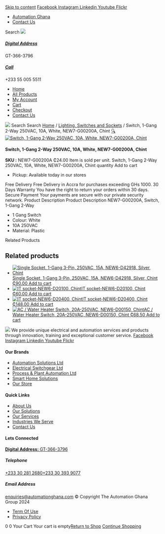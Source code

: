 [Skip to content](https://store.automationghana.com/product/switch-new7-g00200a-chint/#content)
[ Facebook ](https://www.facebook.com/automationgh/) [ Instagram ](https://www.instagram.com/automationgh/) [ Linkedin ](https://www.linkedin.com/company/the-automation-ghana-limited/) [ Youtube ](https://www.youtube.com/channel/UCurrRDUSm5oIW39VXjn1u0w) [ Flickr ](https://www.flickr.com/photos/181794037@N07/)
  * [ Automation Ghana ](https://automationghana.com)
  * [ Contact Us ](https://store.automationghana.com/contact/)


Search
[ ![](https://store.automationghana.com/wp-content/uploads/2024/04/Website-TAGG-Logo-BLUE.png) ](https://store.automationghana.com/)
[ ](https://maps.app.goo.gl/m4xeaagWCNbLk4jM6)
#####  [ Digital Address ](https://maps.app.goo.gl/m4xeaagWCNbLk4jM6)
GT-366-3796 
[ ](tel:+233550055511)
#####  [ Call ](tel:+233550055511)
+233 55 005 5511 
  * [Home](https://store.automationghana.com/)
  * [All Products](https://store.automationghana.com/shop/)
  * [My Account](https://store.automationghana.com/my-account/)
  * [Cart](https://store.automationghana.com/cart/)
  * [Checkout](https://store.automationghana.com/checkout/)
  * [Contact Us](https://store.automationghana.com/contact/)


[![](https://store.automationghana.com/wp-content/uploads/2024/04/AutomationGhana_logo_white.png)](https://store.automationghana.com)
Search
Search
[Home](https://store.automationghana.com) / [Lighting, Switches and Sockets](https://store.automationghana.com/product-category/lighting-switches-and-sockets/) / Switch, 1-Gang 2-Way 250VAC, 10A, White, NEW7-G00200A, Chint
[🔍](https://store.automationghana.com/product/switch-new7-g00200a-chint/)
[![Switch, 1-Gang 2-Way 250VAC, 10A, White, NEW7-G00200A, Chint](https://store.automationghana.com/wp-content/uploads/2020/04/SWITCH-8.jpg)](https://store.automationghana.com/wp-content/uploads/2020/04/SWITCH-8.jpg)
####  Switch, 1-Gang 2-Way 250VAC, 10A, White, NEW7-G00200A, Chint 
**SKU :** NEW7-G00200A 
₵24.00
Item is sold per unit.
Switch, 1-Gang 2-Way 250VAC, 10A, White, NEW7-G00200A, Chint quantity
Add to cart
  * Pickup: Available today in our stores


Free Delivery 
Free Delivery in Accra for purchases exceeding GHs 1000. 
30 Days Warranty 
You have the right to return your orders within 30 days. 
Secure Payment 
Your payments are secure with our private security network. 
Product Description
Product Description
NEW7-G00200A, Switch, 1-Gang 2-Way 
  * 1 Gang Switch
  * Colour: White
  * 10A 250VAC
  * Material: Plastic


Related Products 
## Related products
  * [![Single Socket, 1-Gang 3-Pin, 250VAC, 15A, NEW6-D42918, Silver, Chint](https://store.automationghana.com/wp-content/uploads/2020/04/NEW6-D42900-300x300.jpg)Single Socket, 1-Gang 3-Pin, 250VAC, 15A, NEW6-D42918, Silver, Chint ₵90.00 ](https://store.automationghana.com/product/single-socket-new6-d42918-chint/)
[Add to cart](https://store.automationghana.com/product/switch-new7-g00200a-chint/?add-to-cart=1525)
  * [![IT socket-NEW6-D20100, Chint](https://store.automationghana.com/wp-content/uploads/2020/04/DATA-Socket-1-1-300x300.jpg)IT socket-NEW6-D20100, Chint ₵60.00 ](https://store.automationghana.com/product/it-socket-new6-d20100-chint/)
[Add to cart](https://store.automationghana.com/product/switch-new7-g00200a-chint/?add-to-cart=1515)
  * [![IT socket-NEW6-D20400, Chint](https://store.automationghana.com/wp-content/uploads/2020/04/DATA-Socket-1-1-300x300.jpg)IT socket-NEW6-D20400, Chint ₵148.00 ](https://store.automationghana.com/product/it-socket-new6-d20400-chint/)
[Add to cart](https://store.automationghana.com/product/switch-new7-g00200a-chint/?add-to-cart=1517)
  * [![AC / Water Heater Switch, 20A-250VAC, NEW6-D00150, Chint](https://store.automationghana.com/wp-content/uploads/2020/04/ac-water-heater-300x300.jpg)AC / Water Heater Switch, 20A-250VAC, NEW6-D00150, Chint ₵68.50 ](https://store.automationghana.com/product/ac-water-heater-switch-new6-d00150-chint/)
[Add to cart](https://store.automationghana.com/product/switch-new7-g00200a-chint/?add-to-cart=1502)


![](https://store.automationghana.com/wp-content/uploads/2024/04/AutomationGhana_logo_white.png)
We provide unique electrical and automation services and products through innovation, training and exceptional customer service.
[ Facebook ](https://www.facebook.com/automationgh/) [ Instagram ](https://www.instagram.com/automationgh/) [ Linkedin ](https://www.linkedin.com/company/the-automation-ghana-limited/) [ Youtube ](https://www.youtube.com/channel/UCurrRDUSm5oIW39VXjn1u0w) [ Flickr ](https://www.flickr.com/photos/181794037@N07/)
#### Our Brands
  * [ Automation Solutions Ltd ](https://store.automationghana.com/product/switch-new7-g00200a-chint/)
  * [ Electrical Switchgear Ltd ](https://store.automationghana.com/product/switch-new7-g00200a-chint/)
  * [ Process & Plant Automation Ltd ](https://store.automationghana.com/product/switch-new7-g00200a-chint/)
  * [ Smart Home Solutions ](https://store.automationghana.com/product/switch-new7-g00200a-chint/)
  * [ Our Store ](https://store.automationghana.com/product/switch-new7-g00200a-chint/)


#### Quick Links
  * [ About Us ](https://store.automationghana.com/product/switch-new7-g00200a-chint/)
  * [ Our Solutions ](https://store.automationghana.com/product/switch-new7-g00200a-chint/)
  * [ Our Services ](https://store.automationghana.com/product/switch-new7-g00200a-chint/)
  * [ Industries We Serve ](https://store.automationghana.com/product/switch-new7-g00200a-chint/)
  * [ Contact Us ](https://store.automationghana.com/product/switch-new7-g00200a-chint/)


#### Lets Connected
[**Digital Address:** GT-366-3796](https://maps.app.goo.gl/m4xeaagWCNbLk4jM6)
#####  Telephone 
[ +233 30 281 2680](tel:+233302812680)[+233 30 393 9077](https://store.automationghana.com/product/switch-new7-g00200a-chint/+233303939077)
#####  Email Address 
enquiries@automationghana.com 
© Copyright The Automation Ghana Group 2024
  * [ Term Of Use ](https://store.automationghana.com/product/switch-new7-g00200a-chint/)
  * [ Privacy Policy ](https://store.automationghana.com/product/switch-new7-g00200a-chint/)


0
0
Your Cart
Your cart is empty[Return to Shop](https://store.automationghana.com/shop/)
[Continue Shopping](https://store.automationghana.com/product/switch-new7-g00200a-chint/)
